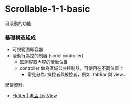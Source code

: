 # Scrollable-1-1-basic

可滾動的功能

### 基礎構造組成

* 可視範圍即容器
* 滾動行為控的制器 (scroll controller)
  *  監測容器內容的滾動位置 
  *  controller 做為區域公共控制器，可使用在不同位置上
     *  常見分為: 操控者與被控者，例如: tabBar 與 view...


學習資料:
- [Flutter | 老孟 ListView](http://laomengit.com/guide/widgets/ListView.html)
